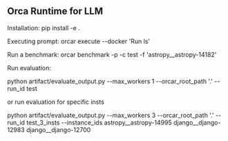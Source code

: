 ## Orca Runtime for LLM

Installation: pip install -e .

Executing prompt: orcar execute --docker 'Run ls'

Run a benchmark: orcar benchmark -p -c test -f 'astropy__astropy-14182'

Run evaluation:

python artifact/evaluate_output.py --max_workers 1 --orcar_root_path '.' --run_id test

or run evaluation for specific insts

python artifact/evaluate_output.py --max_workers 3 --orcar_root_path '.' --run_id test_3_insts --instance_ids astropy__astropy-14995 django__django-12983 django__django-12700
